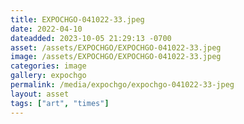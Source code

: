 ```yaml
---
title: EXPOCHGO-041022-33.jpeg
date: 2022-04-10
dateadded: 2023-10-05 21:29:13 -0700
asset: /assets/EXPOCHGO/EXPOCHGO-041022-33.jpeg
image: /assets/EXPOCHGO/EXPOCHGO-041022-33.jpeg
categories: image
gallery: expochgo
permalink: /media/expochgo/expochgo-041022-33-jpeg
layout: asset
tags: ["art", "times"]
--- 
```

